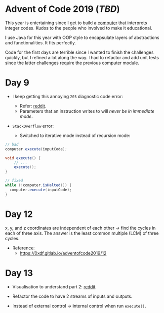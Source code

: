 # Advent of Code 2019  (*TBD*)

This year is entertaining since I get to build a [computer](https://adventofcode.com/2019/day/9) that interprets integer codes.
Kudos to the people who involved to make it educational.

I use Java for this year with OOP style to encapsulate layers of abstractions and functionalities. It fits perfectly.

Code for the first days are terrible since I wanted to finish the challenges quickly, but I refined a lot along the way.
I had to refactor and add unit tests since the latter challenges require the previous computer module.


# Day 9

+ I keep getting this annoying `203` diagnostic code error:
  - Refer: [reddit](https://www.reddit.com/r/adventofcode/comments/e8aw9j/2019_day_9_part_1_how_to_fix_203_error/).
  - Parameters that an instruction writes to will *never be in immediate mode*.

+ `StackOverflow` error:
  + Switched to iterative mode instead of recursion mode:

```java
// bad 
computer.execute(inputCode);

void execute() { 
    // ...
    execute();
}

// fixed
while (!computer.isHalted()) {
  computer.execute(inputCode);
}
```

# Day 12

x, y, and z coordinates are independent of each other -> find the cycles in each of three axis. 
The answer is the least common multiple (LCM) of three cycles.

+ Reference:
  + https://0xdf.gitlab.io/adventofcode2019/12

# Day 13

+ Visualisation to understand part 2:  [reddit](https://www.reddit.com/r/adventofcode/comments/ea6htk/2019_d13_part_2_cl_xrender_solve/)

+ Refactor the code to have 2 streams of inputs and outputs.
+ Instead of external control -> internal control when run `execute()`.